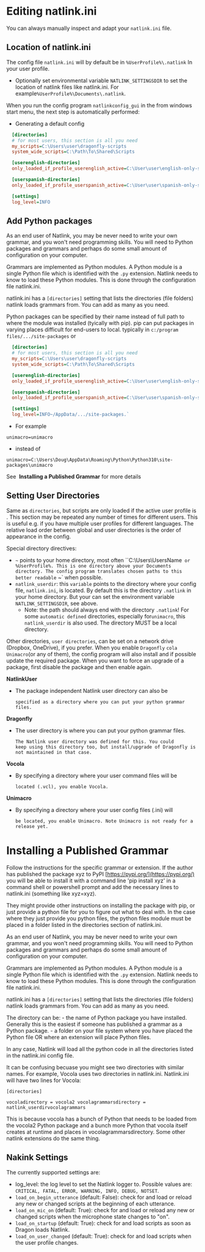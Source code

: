 # Editing natlink.ini

You can always manually inspect and adapt your `natlink.ini` file.

## Location of natlink.ini

The config file `natlink.ini` will by default be in `%UserProfile%\.natlink` In your user profile.

- Optionally set environmental variable `NATLINK_SETTINGSDIR` to set the location of natlink files like natlink.ini. For example`%UserProfile%\Documents\.natlink`.

When you run the config program `natlinkconfig_gui` in the from windows start menu, the next step is automatically performed:

- Generating a default config

```ini
  [directories]
  # for most users, this section is all you need
  my_scripts=C:\Users\user\dragonfly-scripts
  system_wide_scripts=C:\Path\To\Shared\Scripts

  [userenglish-directories]
  only_loaded_if_profile_userenglish_active=C:\User\user\english-only-scripts

  [userspanish-directories]
  only_loaded_if_profile_userspanish_active=C:\User\user\spanish-only-scripts

  [settings]
  log_level=INFO
```

## Add Python packages

As an end user of Natlink, you may be never need to write your own
grammar, and you won't need programming skills. You will need to Python
packages and grammars and perhaps do some small amount of configuration
on your computer.

Grammars are implemented as Python modules. A Python module is a single
Python file which is identified with the `.py` extension. Natlink
needs to know to load these Python modules. This is done through the configuration file natlink.ini.

natlink.ini has a `[directories]` setting that lists the directories
(file folders) natlink loads grammars from. You can add as many as you
need.

Python packages can be specified by their name instead of full path to where the module was installed (tyically with pip). pip can put packages in varying places difficult for end-users to local. typically in `c:/program files/.../site-packages` or 

```ini
  [directories]
  # for most users, this section is all you need
  my_scripts=C:\Users\user\dragonfly-scripts
  system_wide_scripts=C:\Path\To\Shared\Scripts

  [userenglish-directories]
  only_loaded_if_profile_userenglish_active=C:\User\user\english-only-scripts

  [userspanish-directories]
  only_loaded_if_profile_userspanish_active=C:\User\user\spanish-only-scripts

  [settings]
  log_level=INFO~/AppData/.../site-packages.`
```

- For example

`unimacro=unimacro`

- instead of

`unimacro=C:\Users\Doug\AppData\Roaming\Python\Python310\site-packages\unimacro`

See  **Installing a Published Grammar** for more details

## Setting User Directories

Same as `directories`, but scripts are only loaded if the active user profile is .
This section may be repeated any number of times for different users.
This is useful e.g. if you have multiple user profiles for different languages.
The relative load order between global and user directories is the order of appearance in the config.

Special directory directives:

- `~` points to your home directory, most often
  ``C:\Users\UsersName` or %UserProfile%. This is one directory above your Documents directory. The config program translates chosen paths to this better readable` ~` when possible.
- `natlink_userdir`: this `variable` points to the directory where
  your config file, `natlink.ini`, is located. By default this is
  the directory `.natlink` in your home directory. But your can set
  the environment variable `NATLINK_SETTINGSDIR`, see above.
  - Note: the path should always end with the directory `.natlink`! For some `automatic defined` directories, especially for`unimacro`, this `natlink_userdir` is also used. The directory MUST be a local
    directory.

Other directories, `user directories`, can be set on a network drive
(Dropbox, OneDrive), if you prefer. When you enable `Dragonfly` `cola` `Unimacro`(or any of them), the config program will
also install and if possible update the required package. When you want
to force an upgrade of a package, first disable the package and then
enable again.

**NatlinkUser**

- The package independent Natlink user directory can also be
  
  ```
  specified as a directory where you can put your python grammar
  files.
  ```

**Dragonfly**

- The user directory is where you can put your python grammar files.
  
  ```
  The Natlink user directory was defined for this. You could
  keep using this directory too, but install/upgrade of Dragonfly is
  not maintained in that case.
  ```

**Vocola**

- By specifying a directory where your user command files will be
  
  ```
  located (.vcl), you enable Vocola.
  ```

**Unimacro**

- By specifying a directory where your user config files (.ini) will
  
  ```
  be located, you enable Unimacro. Note Unimacro is not ready for a
  release yet.
  ```

# Installing a Published Grammar

Follow the instructions for the specific grammar or extension. If the
author has published the package xyz to PyPI [https://pypi.org/](https://pypi.org/) you
will be able to install it with a command line 'pip install xyz' in a
command shell or powershell prompt and add the necessary lines to
natlink.ini (something like xyz=xyz).

They might provide other instructions on installing the package with
pip, or just provide a python file for you to figure out what to deal
with. In the case where they just provide you python files, the python
files module must be placed in a folder listed in the directories
section of natlink.ini.

As an end user of Natlink, you may be never need to write your own
grammar, and you won't need programming skills. You will need to Python
packages and grammars and perhaps do some small amount of configuration
on your computer.

Grammars are implemented as Python modules. A Python module is a single
Python file which is identified with the `.py` extension. Natlink
needs to know to load these Python modules. This is done through the configuration file natlink.ini.

natlink.ini has a `[directories]` setting that lists the directories
(file folders) natlink loads grammars from. You can add as many as you
need.

The directory can be: - the name of Python package you have installed.
Generally this is the easiest if someone has published a grammar as a
Python package. - a folder on your file system where you have placed the
Python file OR where an extension will place Python files.

In any case, Natlink will load all the python code in all the
directories listed in the natlink.ini config file.

It can be confusing becuase you might see two directories with similar
names. For example, Vocola uses two directories in natlink.ini.
Natlink.ini will have two lines for Vocola:

`[directories]`

`vocoladirectory = vocola2 vocolagrammarsdirectory =
natlink_userdirvocolagrammars`

This is because vocola has a bunch of Python that needs to be loaded
from the vocola2 Python package and a bunch more Python that vocola
itself creates at runtime and places in vocolagrammarsdirectory. Some
other natlink extensions do the same thing.

## Nakink Settings

The currently supported settings are:

- log_level: the log level to set the Natlink logger to. 
  Possible values are: `CRITICAL, FATAL, ERROR, WARNING, INFO, DEBUG, NOTSET`.
- `load_on_begin_utterance` (default: False): check for and load or reload any new or changed scripts at the beginning of each utterance.
- `load_on_mic_on` (default: True): check for and load or reload any new or changed scripts when the microphone state changes to "on".
- `load_on_startup` (default: True): check for and load scripts as soon as Dragon loads Natlink.
- `load_on_user_changed` (default: True): check for and load scripts when the user profile changes.
